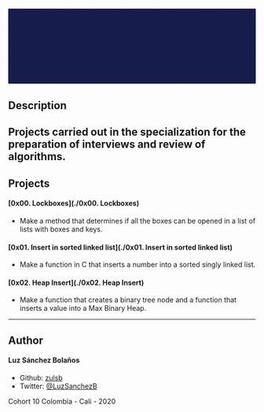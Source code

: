 ![Banner](bannerprincipal-interview.gif)

## Description

Projects carried out in the specialization for the preparation of interviews and review of algorithms.
---

## Projects
#### [0x00. Lockboxes](./0x00. Lockboxes)
* Make a method that determines if all the boxes can be opened in a list of lists with boxes and keys.
#### [0x01. Insert in sorted linked list](./0x01. Insert in sorted linked list)
* Make a function in C that inserts a number into a sorted singly linked list.
#### [0x02. Heap Insert](./0x02. Heap Insert)
* Make a function that creates a binary tree node and a function that inserts a value into a Max Binary Heap.

---

## Author
#### Luz Sánchez Bolaños
- Github: [zulsb](https://github.com/zulsb)
- Twitter: [@LuzSanchezB](https://twitter.com/LuzSanchezB)

Cohort 10
Colombia - Cali - 2020
